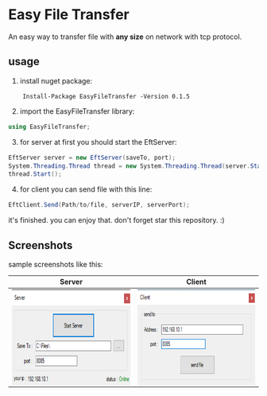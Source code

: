 # Easy File Transfer
An easy way to transfer file with **any size** on network with tcp protocol.

## usage

1. install nuget package:
```nuget
	Install-Package EasyFileTransfer -Version 0.1.5
```

2. import the EasyFileTransfer library:
```csharp
using EasyFileTransfer;
```

3. for server at first you should start the EftServer:
```csharp
EftServer server = new EftServer(saveTo, port);
System.Threading.Thread thread = new System.Threading.Thread(server.StartServer);
thread.Start();
```

4. for client you can send file with this line:
```csharp
EftClient.Send(Path/to/file, serverIP, serverPort);
```

it's finished. you can enjoy that.
don't forget star this repository. :)

## Screenshots
sample screenshots like this:

| Server  | Client |
| ------------- | ------------- |
| <img align = "center" src="Screenshots/Server.png" width=369 height=193>  | <img align = "center" src="Screenshots/Client.png" width=369 height=193>  |


